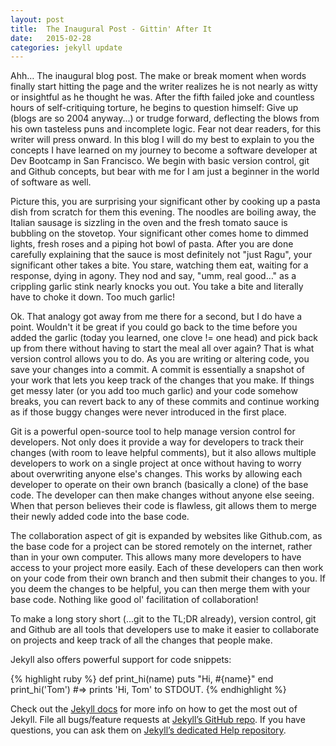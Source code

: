 ```yaml
---
layout: post
title:  The Inaugural Post - Gittin' After It
date:   2015-02-28
categories: jekyll update
---
```

Ahh… The inaugural blog post.  The make or break moment when words finally start hitting the page and the writer realizes he is not nearly as witty or insightful as he thought he was. After the fifth failed joke and countless hours of self-critiquing torture, he begins to question himself: Give up (blogs are so 2004 anyway...) or trudge forward,  deflecting the blows from his own tasteless puns and incomplete logic. Fear not dear readers, for this writer will press onward. In this blog I will do my best to explain to you the concepts I have learned on my journey to become a software developer at Dev Bootcamp in San Francisco. We begin with basic version control, git and Github concepts, but bear with me for I am just a beginner in the world of software as well.

Picture this, you are surprising your significant other by cooking up a pasta dish from scratch for them this evening. The noodles are boiling away, the Italian sausage is sizzling in the oven and the fresh tomato sauce is bubbling on the stovetop. Your significant other comes home to dimmed lights, fresh roses and a piping hot bowl of pasta. After you are done carefully explaining that the sauce is most definitely not "just Ragu", your significant other takes a bite. You stare, watching them eat, waiting for a response, dying in agony. They nod and say, "umm, real good…" as a crippling garlic stink nearly knocks you out. You take a bite and literally have to choke it down. Too much garlic!

Ok. That analogy got away from me there for a second, but I do have a point. Wouldn't it be great if you could go back to the time before you added the garlic (today you learned, one clove != one head) and pick back up from there without having to start the meal all over again? That is what version control allows you to do. As you are writing or altering code, you save your changes into a commit. A commit is essentially a snapshot of your work that lets you keep track of the changes that you make. If things get messy later (or you add too much garlic) and your code somehow breaks, you can revert back to any of these commits and continue working as if those buggy changes were never introduced in the first place.

Git is a powerful open-source tool to help manage version control for developers. Not only does it provide a way for developers to track their changes (with room to leave helpful comments), but it also allows multiple developers to work on a single project at once without having to worry about overwriting anyone else's changes.  This works by allowing each developer to operate on their own branch (basically a clone) of the base code. The developer can then make changes without anyone else seeing. When that person believes their code is flawless, git allows them to merge their newly added code into the base code.

The collaboration aspect of git is expanded by websites like Github.com, as the base code for a project can be stored remotely on the internet, rather than in your own computer. This allows many more developers to have access to your project more easily. Each of these developers can then work on your code from their own branch and then submit their changes to you. If you deem the changes to be helpful, you can then merge them with your base code. Nothing like good ol' facilitation of collaboration!

To make a long story short (...git to the TL;DR already), version control, git and Github are all tools that developers use to make it easier to collaborate on projects and keep track of all the changes that people make.

Jekyll also offers powerful support for code snippets:

{% highlight ruby %}
def print_hi(name)
  puts "Hi, #{name}"
end
print_hi('Tom')
#=> prints 'Hi, Tom' to STDOUT.
{% endhighlight %}

Check out the [Jekyll docs][jekyll] for more info on how to get the most out of Jekyll. File all bugs/feature requests at [Jekyll’s GitHub repo][jekyll-gh]. If you have questions, you can ask them on [Jekyll’s dedicated Help repository][jekyll-help].

[jekyll]:      http://jekyllrb.com
[jekyll-gh]:   https://github.com/jekyll/jekyll
[jekyll-help]: https://github.com/jekyll/jekyll-help
